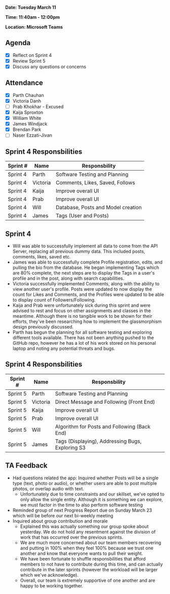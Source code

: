 **Date: Tuesday March 11**

**Time: 11:40am - 12:00pm**

**Location: Microsoft Teams**

## Agenda 
- [x] Reflect on Sprint 4
- [x] Review Sprint 5
- [x] Discuss any questions or concerns

## Attendance
- [x] Parth Chauhan
- [x] Victoria Danh
- [ ] Prab Khokhar - Excused
- [x] Kaija Sproxton
- [x] William White
- [x] James Windjack
- [x] Brendan Park
- [ ] Naser Ezzati-Jivan

## Sprint 4 Responsbilities
| Sprint # | Name               | Responsbility                      |
|----------| ------------------ | -----------------------------------|
| Sprint 4 | Parth              | Software Testing and Planning      |
| Sprint 4 | Victoria           | Comments, Likes, Saved, Follows    |
| Sprint 4 | Kaija              | Improve overall UI                 |
| Sprint 4 | Prab               | Improve overall UI                 |
| Sprint 4 | Will               | Database, Posts and Model creation |
| Sprint 4 | James              | Tags (User and Posts)              |

## Sprint 4 
- Will was able to successfully implement all data to come from the API Server, replacing all previous dummy data. This included posts, comments, likes, saved etc.
- James was able to successfully complete Profile registration, edits, and pulling the bio from the database. He began implementing Tags which are 80% complete, the next steps are to display the Tags in a user's profile and in the post, along with search capabilities.
- Victoria successfully implemented Comments, along with the ability to view another user's profile. Posts were updated to now display the count for Likes and Comments, and the Profiles were updated to be able to display count of Followers/Following.
- Kaija and Prab were unfortunately sick during this sprint and were advised to rest and focus on other assignments and classes in the meantime. Although there is no tangible work to be shown for their efforts, they've been researching how to implement the glassmorphism design previously discussed.
- Parth has begun the planning for all software testing and exploring different tools available. There has not been anything pushed to the GitHub repo, however he has a lot of his work stored on his personal laptop and noting any potential threats and bugs.

## Sprint 4 Responsbilities
| Sprint # | Name               | Responsbility                                    |
|----------| ------------------ | -------------------------------------------------|
| Sprint 5 | Parth              | Software Testing and Planning                    |
| Sprint 5 | Victoria           | Direct Message and Following (Front End)         |
| Sprint 5 | Kaija              | Improve overall UI                               |
| Sprint 5 | Prab               | Improve overall UI                               |
| Sprint 5 | Will               | Algorithm for Posts and Following (Back End)     |
| Sprint 5 | James              | Tags (Displaying), Addressing Bugs, Exploring S3 |

## TA Feedback
- Had questions related the app: Inquired whether Posts will be a single type (text, photo or audio), or whether users are able to post multiple photos, or overlap audio with text.
  - Unfortunately due to time constraints and our skillset, we've opted to only allow the single entity. Although it is something we can explore, we must factor in the time to also perform software testing
- Reminded group of next Progress Report due on Sunday March 23 which will be before our next bi-weekly meeting
- Inquired about group contribution and morale
  - Explained this was actually something our group spoke about yesterday. We do not hold any resentment against the division of work that has occurred over the previous sprints.
  - We are much more concerned about our team members recovering and putting in 100% when they feel 100% because we trust one another and know that everyone wants to pull their weight.
  - We have been fortunate to shuffle responsbilities that afford members to not have to contribute during this time, and can actually contribute in the later sprints (however the workload will be larger which we've acknowledge).
  - Overall, our team is extremely supportive of one another and are happy to be working together.

  
